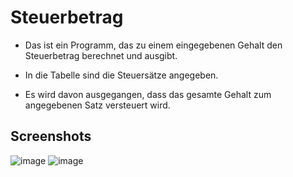 # Steuerbetrag

- Das ist ein Programm, das zu einem eingegebenen Gehalt den Steuerbetrag berechnet und ausgibt.

- In die Tabelle sind die Steuersätze angegeben.

- Es wird davon ausgegangen, dass das gesamte Gehalt zum angegebenen Satz versteuert wird.

## Screenshots

![image](https://user-images.githubusercontent.com/110610894/189146360-80bd9565-a3f3-43d4-bb98-fa7572edbe6b.png)
![image](https://user-images.githubusercontent.com/110610894/189146546-165ba423-1741-4fd6-bfd6-657de20ba3bd.png)
